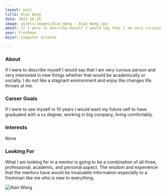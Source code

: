```yaml
---
layout: post
title: Alan Wang 
date: 2022-10-20
image: assets/images/Alan_Wang - Alan Wang.jpg
about: If I were to describe myself I would say that I am very curious person and very interested in new things whether that would be academically or socially. I do not like a stagnant environment and enjoy the changes life throws at me.
year: Freshman
major: Computer Science

---
```


### About

If I were to describe myself I would say that I am very curious person and very interested in new things whether that would be academically or socially. I do not like a stagnant environment and enjoy the changes life throws at me.

### Career Goals

If I were to see myself in 10 years I would want my future self to have graduated with a cs degree, working in big company, living comfortably.

### Interests

None

### Looking For

What I am looking for in a mentor is going to be a combination of all three, professional, academic, and personal aspect. The wisdom and experience that the mentors have would be invaluable information especially to a freshman like me who is new to everything.

<div class="text-center my-5">
    <img src="https://sase-drexel.github.io/mentorship-2021/assets/images/Alan-Wang.jpg" alt="Alan Wang" class="rounded post-img" />
</div>
